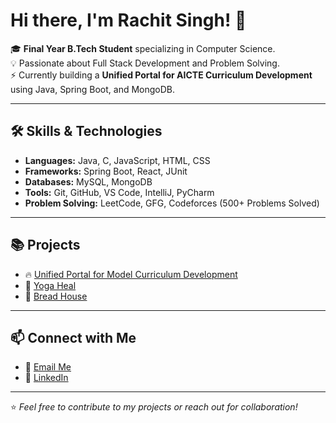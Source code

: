 # Hi there, I'm Rachit Singh! 👋

🎓 **Final Year B.Tech Student** specializing in Computer Science.  
💡 Passionate about Full Stack Development and Problem Solving.  
⚡ Currently building a **Unified Portal for AICTE Curriculum Development** using Java, Spring Boot, and MongoDB.  

---

## 🛠️ Skills & Technologies
- **Languages:** Java, C, JavaScript, HTML, CSS
- **Frameworks:** Spring Boot, React, JUnit
- **Databases:** MySQL, MongoDB
- **Tools:** Git, GitHub, VS Code, IntelliJ, PyCharm
- **Problem Solving:** LeetCode, GFG, Codeforces (500+ Problems Solved)

---

## 📚 Projects
- 🔥 [Unified Portal for Model Curriculum Development]([https://github.com/username/project-link](https://github.com/harshitgupta2610/Aicte-portal-f))  
- 🧘 [Yoga Heal](https://github.com/username/yoga-heal)  
- 🍞 [Bread House](https://github.com/username/bread-house)  

---

## 📫 Connect with Me
- 📧 [Email Me](mailto:rachit.2226cs1138@kiet.edu)
- 💼 [LinkedIn](https://linkedin.com/in/rachit-singh-a5861b257)

---

⭐️ *Feel free to contribute to my projects or reach out for collaboration!*
